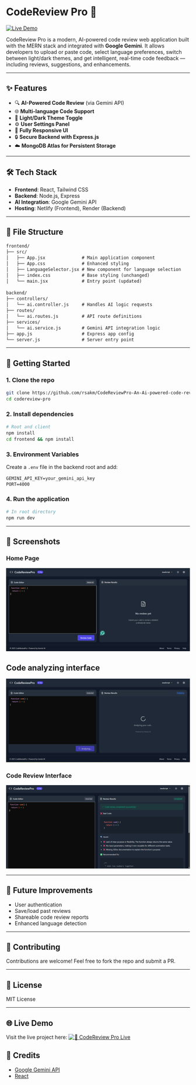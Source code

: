 
# CodeReview Pro 🚀

[![Live Demo](https://img.shields.io/badge/Live-Demo-brightgreen)](https://coderreviewpro.netlify.app/)

CodeReview Pro is a modern, AI-powered code review web application built with the MERN stack and integrated with **Google Gemini**. It allows developers to upload or paste code, select language preferences, switch between light/dark themes, and get intelligent, real-time code feedback — including reviews, suggestions, and enhancements.

---

## ✨ Features

- 🔍 **AI-Powered Code Review** (via Gemini API)
- 🌐 **Multi-language Code Support**
- 🎨 **Light/Dark Theme Toggle**
- ⚙️ **User Settings Panel**
- 📱 **Fully Responsive UI**
- 🔒 **Secure Backend with Express.js**
- ☁️ **MongoDB Atlas for Persistent Storage**

---

## 🛠️ Tech Stack

- **Frontend**: React, Tailwind CSS
- **Backend**: Node.js, Express
- **AI Integration**: Google Gemini API
- **Hosting**: Netlify (Frontend), Render (Backend)

---

## 📁 File Structure

```
frontend/
├── src/
│   ├── App.jsx              # Main application component
│   ├── App.css              # Enhanced styling
│   ├── LanguageSelector.jsx # New component for language selection
│   ├── index.css            # Base styling (unchanged)
│   └── main.jsx             # Entry point (updated)

backend/
├── controllers/
│   └── ai.controller.js     # Handles AI logic requests
├── routes/
│   └── ai.routes.js         # API route definitions
├── services/
│   └── ai.service.js        # Gemini API integration logic
├── app.js                   # Express app config
└── server.js                # Server entry point
```

---

## 🚀 Getting Started

### 1. Clone the repo

```bash
git clone https://github.com/rsakm/CodeReviewPro-An-Ai-powered-code-review-Application
cd codereview-pro
```

### 2. Install dependencies

```bash
# Root and client
npm install
cd frontend && npm install
```

### 3. Environment Variables

Create a `.env` file in the backend root and add:

```
GEMINI_API_KEY=your_gemini_api_key
PORT=4000

```

### 4. Run the application

```bash
# In root directory
npm run dev
```

---

## 📸 Screenshots

### Home Page
![Home](./preview/home.png)

## Code analyzing interface
![Code analyzing](./preview/analyzing.png)

### Code Review Interface
![Review](./preview/result.png)


---

## 📌 Future Improvements

- User authentication
- Save/load past reviews
- Shareable code review reports
- Enhanced language detection

---

## 🤝 Contributing

Contributions are welcome! Feel free to fork the repo and submit a PR.

---

## 📄 License

MIT License

---



## 🌐 Live Demo
Visit the live project here:
[![🔗 CodeReview Pro Live](https://img.shields.io/badge/Live-Demo-brightgreen)](https://coderreviewpro.netlify.app/)

## 🧠 Credits

- [Google Gemini API](https://makersuite.google.com/)
- [React](https://reactjs.org/)
